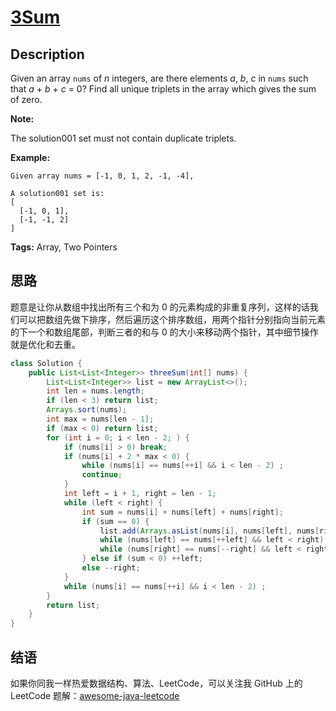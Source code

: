 # [3Sum][title]

## Description

Given an array `nums` of *n* integers, are there elements *a*, *b*, *c* in `nums` such that *a* + *b* + *c* = 0? Find all unique triplets in the array which gives the sum of zero.

**Note:**

The solution001 set must not contain duplicate triplets.

**Example:**

```
Given array nums = [-1, 0, 1, 2, -1, -4],

A solution001 set is:
[
  [-1, 0, 1],
  [-1, -1, 2]
]
```

**Tags:** Array, Two Pointers


## 思路

题意是让你从数组中找出所有三个和为 0 的元素构成的非重复序列，这样的话我们可以把数组先做下排序，然后遍历这个排序数组，用两个指针分别指向当前元素的下一个和数组尾部，判断三者的和与 0 的大小来移动两个指针，其中细节操作就是优化和去重。

```java
class Solution {
    public List<List<Integer>> threeSum(int[] nums) {
        List<List<Integer>> list = new ArrayList<>();
        int len = nums.length;
        if (len < 3) return list;
        Arrays.sort(nums);
        int max = nums[len - 1];
        if (max < 0) return list;
        for (int i = 0; i < len - 2; ) {
            if (nums[i] > 0) break;
            if (nums[i] + 2 * max < 0) {
                while (nums[i] == nums[++i] && i < len - 2) ;
                continue;
            }
            int left = i + 1, right = len - 1;
            while (left < right) {
                int sum = nums[i] + nums[left] + nums[right];
                if (sum == 0) {
                    list.add(Arrays.asList(nums[i], nums[left], nums[right]));
                    while (nums[left] == nums[++left] && left < right) ;
                    while (nums[right] == nums[--right] && left < right) ;
                } else if (sum < 0) ++left;
                else --right;
            }
            while (nums[i] == nums[++i] && i < len - 2) ;
        }
        return list;
    }
}
```


## 结语

如果你同我一样热爱数据结构、算法、LeetCode，可以关注我 GitHub 上的 LeetCode 题解：[awesome-java-leetcode][ajl]



[title]: https://leetcode.com/problems/3sum
[ajl]: https://github.com/Blankj/awesome-java-leetcode
